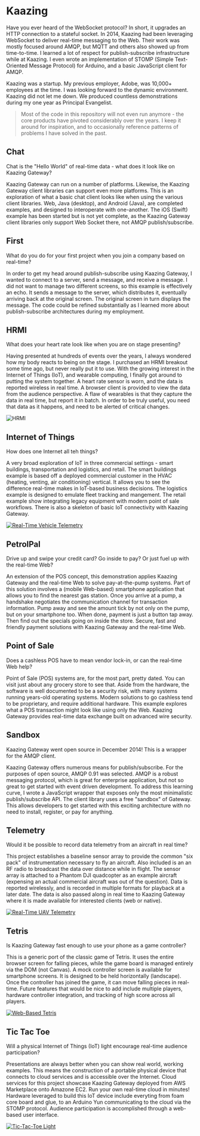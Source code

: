# Kaazing

Have you ever heard of the WebSocket protocol? In short, it upgrades an HTTP connection to a stateful socket. In 2014, Kaazing had been leveraging WebSocket to deliver real-time messaging to the Web. Their work was mostly focused around AMQP, but MQTT and others also showed up from time-to-time. I learned a lot of respect for publish-subscribe infrastructure while at Kaazing. I even wrote an implementation of STOMP (Simple Text-Oriented Message Protocol) for Arduino, and a basic JavaScript client for AMQP.

Kaazing was a startup. My previous employer, Adobe, was 10,000+ employees at the time. I was looking forward to the dynamic environment. Kaazing did not let me down. We produced countless demonstrations during my one year as Principal Evangelist.

> Most of the code in this repository will not even run anymore - the core products have pivoted considerably over the years. I keep it around for inspiration, and to occasionally reference patterns of problems I have solved in the past.

## Chat

Chat is the "Hello World" of real-time data - what does it look like on Kaazing Gateway?

Kaazing Gateway can run on a number of platforms.  Likewise, the Kaazing Gateway client libraries can support even more platforms.  This is an exploration of what a basic chat client looks like when using the various client libraries.  Web, Java (desktop), and Android (Java), are completed examples, and designed to interoperate with one-another.  The iOS (Swift) example has been started but is not yet complete, as the Kaazing Gateway client libraries only support Web Socket there, not AMQP publish/subscribe.

## First

What do you do for your first project when you join a company based on real-time?

In order to get my head around publish-subscribe using Kaazing Gateway, I wanted to connect to a server, send a message, and receive a message.  I did not want to manage two different screens, so this example is effectively an echo.  It sends a message to the server, which distributes it, eventually arriving back at the original screen.  The original screen in turn displays the message.  The code could be refined substantially as I learned more about publish-subscribe architectures during my employment.

## HRMI

What does your heart rate look like when you are on stage presenting?

Having presented at hundreds of events over the years, I always wondered how my body reacts to being on the stage.  I purchased an HRMI breakout some time ago, but never really put it to use.  With the growing interest in the Internet of Things (IoT), and wearable computing, I finally got around to putting the system together.  A heart rate sensor is worn, and the data is reported wireless in real time.  A browser client is provided to view the data from the audience perspective.  A flaw of wearables is that they capture the data in real time, but report it in batch.  In order to be truly useful, you need that data as it happens, and need to be alerted of critical changes.

![HRMI](hrmi/hrmi.png)

## Internet of Things

How does one Internet all teh things?

A very broad exploration of IoT in three commercial settings - smart buildings, transportation and logistics, and retail.  The smart buildings example is based off a deployed commercial customer in the HVAC (heating, venting, air conditioning) vertical.  It allows you to see the difference real-time makes in IoT-based business decisions.  The logistics example is designed to emulate fleet tracking and mangement.  The retail example show integrating legacy equipment with modern point of sale workflows.  There is also a skeleton of basic IoT connectivity with Kaazing Gateway.  

[![Real-Time Vehicle Telemetry](https://img.youtube.com/vi/VephhH4buCI/0.jpg)](https://www.youtube.com/watch?v=VephhH4buCI)

## PetrolPal

Drive up and swipe your credit card? Go inside to pay? Or just fuel up with the real-time Web?

An extension of the POS concept, this demonstration applies Kaazing Gateway and the real-time Web to solve pay-at-the-pump systems.  Part of this solution involves a (mobile Web-based) smartphone application that allows you to find the nearest gas station.  Once you arrive at a pump, a handshake negotiates the communication channel for transaction information.  Pump away and see the amount tick by not only on the pump, but on your smartphone too.  When done, payment is just a button tap away.  Then find out the specials going on inside the store.  Secure, fast and friendly payment solutions with Kaazing Gateway and the real-time Web.

## Point of Sale

Does a cashless POS have to mean vendor lock-in, or can the real-time Web help?

Point of Sale (POS) systems are, for the most part, pretty dated.  You can visit just about any grocery store to see that.  Aside from the hardware, the software is well documented to be a security risk, with many systems running years-old operating systems.  Modern solutions to go cashless tend to be proprietary, and require additional hardware.  This example explores what a POS transaction might look like using only the Web.  Kaazing Gateway provides real-time data exchange built on advanced wire security.

## Sandbox

Kaazing Gateway went open source in December 2014!  This is a wrapper for the AMQP client.

Kaazing Gateway offers numerous means for publish/subscribe.  For the purposes of open source, AMQP 0.91 was selected.  AMQP is a robust messaging protocol, which is great for enterprise application, but not so great to get started with event driven development.  To address this learning curve, I wrote a JavaScript wrapper that exposes only the most minimalistic publish/subscribe API.  The client library uses a free "sandbox" of Gateway.  This allows developers to get started with this exciting architecture with no need to install, register, or pay for anything.

## Telemetry

Would it be possible to record data telemetry from an aircraft in real time?  

This project establishes a baseline sensor array to provide the common "six pack" of instrumentation necessary to fly an aircraft.  Also included is an an RF radio to broadcast the data over distance while in flight.  The sensor array is attached to a Phantom DJI quadcopter as an example aircraft (expensing an actual commercial aircraft was out of the question).  Data is reported wirelessly, and is recorded in multiple formats for playback at a later date.  The data is also passed along in real time to Kaazing Gateway where it is made available for interested clients (web or native).

[![Real-Time UAV Telemetry](https://img.youtube.com/vi/kDSHzUvyPUI/0.jpg)](https://www.youtube.com/watch?v=kDSHzUvyPUI)

## Tetris

Is Kaazing Gateway fast enough to use your phone as a game controller?

This is a generic port of the classic game of Tetris.  It uses the entire browser screen for falling pieces, while the game board is managed entirely via the DOM (not Canvas).  A mock controller screen is available for smartphone screens.  It is designed to be held horizontally (landscape).  Once the controller has joined the game, it can move falling pieces in real-time.  Future features that would be nice to add include multiple players, hardware controller integration, and tracking of high score across all players.

[![Web-Based Tetris](/tetris/assets/tetris-screens.png)](https://www.kevinhoyt.com/2015/06/09/tetris-with-virtual-controller/)

## Tic Tac Toe

Will a physical Internet of Things (IoT) light encourage real-time audience participation?

Presentations are always better when you can show real world, working examples.  This means the construction of a portable physical device that connects to cloud services and is accessible over the Internet.  Cloud services for this project showcase Kaazing Gateway deployed from AWS Marketplace onto Amazone EC2.  Run your own real-time cloud in minutes!  Hardware leveraged to build this IoT device include everyting from foam core board and glue, to an Arduino Yun communicating to the cloud via the STOMP protocol.  Audience participation is accomplished through a web-based user interface.

[![Tic-Tac-Toe Light](tictactoe/tic.tac.toe.jpg)](https://www.kevinhoyt.com/2014/06/04/tic-tac-toe-light/)
